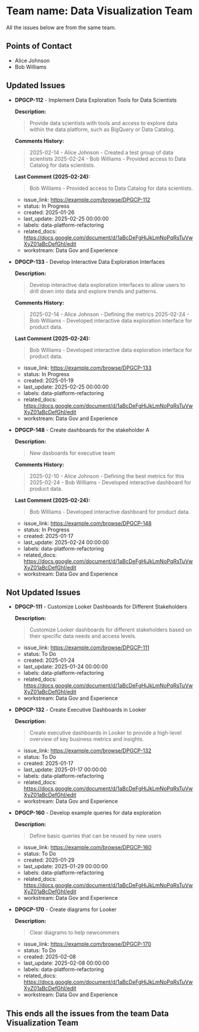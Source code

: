 # Team name: Data Visualization Team

All the issues below are from the same team.

## Points of Contact
- Alice Johnson
- Bob Williams

## Updated Issues

- **DPGCP-112** - Implement Data Exploration Tools for Data Scientists

  **Description:**
  > Provide data scientists with tools and access to explore data within the data platform, such as BigQuery or Data Catalog.

  **Comments History:**
  > 2025-02-14 - Alice Johnson - Created a test group of data scientists
  > 2025-02-24 - Bob Williams - Provided access to Data Catalog for data scientists.

  **Last Comment (2025-02-24):**
  > Bob Williams - Provided access to Data Catalog for data scientists.

  - issue_link: https://example.com/browse/DPGCP-112
  - status: In Progress
  - created: 2025-01-26
  - last_update: 2025-02-25 00:00:00
  - labels: data-platform-refactoring
  - related_docs: https://docs.google.com/document/d/1aBcDeFgHiJkLmNoPqRsTuVwXyZ01aBcDefGhI/edit
  - workstream: Data Gov and Experience

- **DPGCP-133** - Develop Interactive Data Exploration Interfaces

  **Description:**
  > Develop interactive data exploration interfaces to allow users to drill down into data and explore trends and patterns.

  **Comments History:**
  > 2025-02-14 - Alice Johnson - Defining the metrics
  > 2025-02-24 - Bob Williams - Developed interactive data exploration interface for product data.

  **Last Comment (2025-02-24):**
  > Bob Williams - Developed interactive data exploration interface for product data.

  - issue_link: https://example.com/browse/DPGCP-133
  - status: In Progress
  - created: 2025-01-19
  - last_update: 2025-02-25 00:00:00
  - labels: data-platform-refactoring
  - related_docs: https://docs.google.com/document/d/1aBcDeFgHiJkLmNoPqRsTuVwXyZ01aBcDefGhI/edit
  - workstream: Data Gov and Experience

- **DPGCP-148** - Create dashboards for the stakeholder A

  **Description:**
  > New dasboards for executive team

  **Comments History:**
  > 2025-02-10 - Alice Johnson - Defining the best metrics for this
  > 2025-02-24 - Bob Williams - Developed interactive dashboard for product data.

  **Last Comment (2025-02-24):**
  > Bob Williams - Developed interactive dashboard for product data.

  - issue_link: https://example.com/browse/DPGCP-148
  - status: In Progress
  - created: 2025-01-17
  - last_update: 2025-02-24 00:00:00
  - labels: data-platform-refactoring
  - related_docs: https://docs.google.com/document/d/1aBcDeFgHiJkLmNoPqRsTuVwXyZ01aBcDefGhI/edit
  - workstream: Data Gov and Experience

## Not Updated Issues

- **DPGCP-111** - Customize Looker Dashboards for Different Stakeholders

  **Description:**
  > Customize Looker dashboards for different stakeholders based on their specific data needs and access levels.

  - issue_link: https://example.com/browse/DPGCP-111
  - status: To Do
  - created: 2025-01-24
  - last_update: 2025-01-24 00:00:00
  - labels: data-platform-refactoring
  - related_docs: https://docs.google.com/document/d/1aBcDeFgHiJkLmNoPqRsTuVwXyZ01aBcDefGhI/edit
  - workstream: Data Gov and Experience

- **DPGCP-132** - Create Executive Dashboards in Looker

  **Description:**
  > Create executive dashboards in Looker to provide a high-level overview of key business metrics and insights.

  - issue_link: https://example.com/browse/DPGCP-132
  - status: To Do
  - created: 2025-01-17
  - last_update: 2025-01-17 00:00:00
  - labels: data-platform-refactoring
  - related_docs: https://docs.google.com/document/d/1aBcDeFgHiJkLmNoPqRsTuVwXyZ01aBcDefGhI/edit
  - workstream: Data Gov and Experience

- **DPGCP-160** - Develop example queries for data exploration

  **Description:**
  > Define basic queries that can be reused by new users

  - issue_link: https://example.com/browse/DPGCP-160
  - status: To Do
  - created: 2025-01-29
  - last_update: 2025-01-29 00:00:00
  - labels: data-platform-refactoring
  - related_docs: https://docs.google.com/document/d/1aBcDeFgHiJkLmNoPqRsTuVwXyZ01aBcDefGhI/edit
  - workstream: Data Gov and Experience

- **DPGCP-170** - Create diagrams for Looker

  **Description:**
  > Clear diagrams to help newcommers

  - issue_link: https://example.com/browse/DPGCP-170
  - status: To Do
  - created: 2025-02-08
  - last_update: 2025-02-08 00:00:00
  - labels: data-platform-refactoring
  - related_docs: https://docs.google.com/document/d/1aBcDeFgHiJkLmNoPqRsTuVwXyZ01aBcDefGhI/edit
  - workstream: Data Gov and Experience

## This ends all the issues from the team Data Visualization Team

